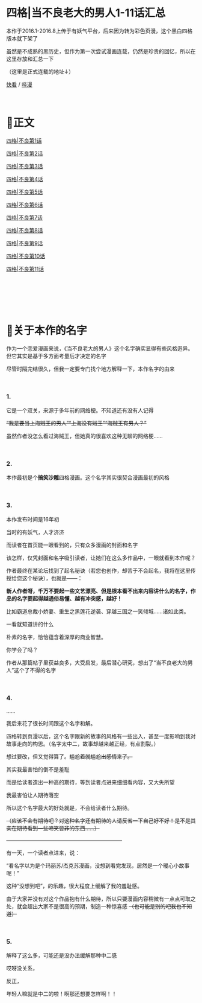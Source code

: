 # 四格|当不良老大的男人1-11话汇总


本作于2016.1-2016.8上传于有妖气平台，后来因为转为彩色页漫，这个黑白四格版本就下架了

虽然是不成熟的黑历史，但作为第一次尝试漫画连载，仍然是珍贵的回忆，所以在这里存放和汇总一下

（这里是正式连载的地址↓）

[快看](https://www.kuaikanmanhua.com/web/topic/2490/) / [哔漫](https://manga.bilibili.com/detail/mc29521?from=manga_search)

&nbsp;

# 📕正文

[四格|不良第1话](https://northet.github.io/posts/%E4%B8%8D%E8%89%AF1/)

[四格|不良第2话](https://northet.github.io/posts/%E4%B8%8D%E8%89%AF2/)

[四格|不良第3话](https://northet.github.io/posts/%E4%B8%8D%E8%89%AF3/)

[四格|不良第4话](https://northet.github.io/posts/%E4%B8%8D%E8%89%AF4/)

[四格|不良第5话](https://northet.github.io/posts/%E4%B8%8D%E8%89%AF5/)

[四格|不良第6话](https://northet.github.io/posts/%E4%B8%8D%E8%89%AF6/)

[四格|不良第7话](https://northet.github.io/posts/%E4%B8%8D%E8%89%AF7/)

[四格|不良第8话](https://northet.github.io/posts/%E4%B8%8D%E8%89%AF8/)

[四格|不良第9话](https://northet.github.io/posts/%E4%B8%8D%E8%89%AF9/)

[四格|不良第10话](https://northet.github.io/posts/%E4%B8%8D%E8%89%AF10/)

[四格|不良第11话](https://northet.github.io/posts/%E4%B8%8D%E8%89%AF11/)


&nbsp;

&nbsp;

&nbsp;


# 🧐关于本作的名字

作为一个恋爱漫画来说，《当不良老大的男人》这个名字确实显得有些风格迥异。但它其实是基于多方面考量后才决定的名字

尽管时隔完结很久，但我一定要专门找个地方解释一下，本作名字的由来

&nbsp;



### 1.
它是一个双关，来源于多年前的网络梗。不知道还有没有人记得

~~“我是要当上海贼王的男人”“上海没有贼王”“海贼王有男人？”~~

虽然作者没怎么看过海贼王，但她真的很喜欢这种无聊的网络梗……

&nbsp;

### 2.
本作最初是个**搞笑沙雕**四格漫画。这个名字其实很契合漫画最初的风格

&nbsp;

### 3.
本作发布时间是16年初

当时的有妖气，人才济济

而读者在首页能一眼看到的，只有众多漫画的封面和名字

该怎样，仅凭封面和名字吸引读者，让她们在这么多作品中，一眼就看到本作呢？

作者最终在某论坛找到了起名秘诀（若您也创作，却苦于不会起名，我将在这里传授给您这个秘诀），也就是——：

**新人作者呀，千万不要起一些文艺漂亮、但是根本看不出来内容讲什么的名字，作品的名字要起得越通俗易懂、越有冲突感，越好！**

比如霸道总裁小娇妻、重生之黑莲花逆袭、穿越三国之一笑倾城……诸如此类。

一看就知道讲的什么

朴素的名字，恰恰蕴含着深厚的商业智慧。

你学会了吗？

作者从那篇帖子里获益良多，大受启发，最后潜心研究，想出了“当不良老大的男人”这个了不得的名字

&nbsp;

### 4.
……

我后来花了很长时间跟这个名字和解。

四格转到页漫以后，这个名字跟新的故事的风格有一些出入，甚至一度影响到我对故事走向的构思。（名字太中二，故事却越来越正经，有点割裂。）

想过要改，但又觉得算了。~~尴尬着就尴尬出感情来了。~~

其实我最害怕的倒不是羞耻

而是给读者造出一种高的期待，等到读者点进来细细看内容，又大失所望

我最害怕让人期待落空

所以这个名字最大的好处就是，不会给读者什么期待。

~~（应该不会有期待吧？对这种名字还有期待的人请反省一下自己好不好！是不是其实在期待看到一些啼笑皆非的东西……）~~

——————————————————————

有一天，一个读者点进来，说：

“看名字以为是个玛丽苏/杰克苏漫画，没想到看完发现，居然是一个暖心小故事呢！”

这种“没想到吧”，的乐趣，很大程度上缓解了我的羞耻感。

由于大家并没有对这个作品抱有什么期待，所以只要漫画内容稍微有一点点可取之处，就会超出大家不是很高的预期，制造一种惊喜感
~~（也可能是别的吧我也不知道）~~

&nbsp;


### 5.
解释了这么多，可能还是没办法缓解那种中二感

哎呀没关系，

反正，

年轻人嘛就是中二的啦！啊那还想要怎样啊！！

